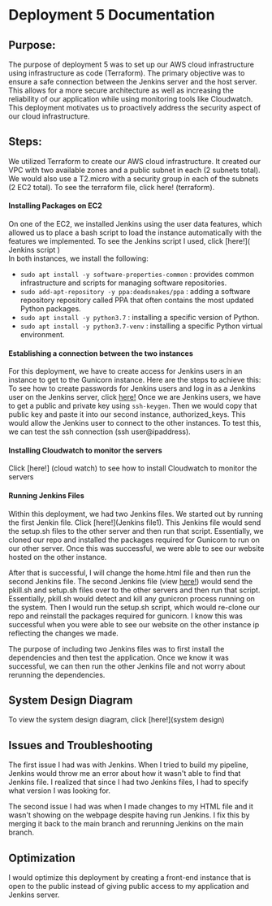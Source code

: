 # Deployment 5 Documentation

## Purpose:
The purpose of deployment 5 was to set up our AWS cloud infrastructure using infrastructure as code (Terraform). The primary objective was to ensure a safe connection between the Jenkins server and the host server. This allows for a more secure architecture as well as increasing the reliability of our application while using monitoring tools like Cloudwatch. This deployment motivates us to proactively address the security aspect of our cloud infrastructure.

## Steps:
We utilized Terraform to create our AWS cloud infrastructure. It created our VPC with two available zones and a public subnet in each (2 subnets total). We would also use a T2.micro with a security group in each of the subnets (2 EC2 total). To see the terraform file, click here! (terraform). 

#### Installing Packages on EC2
On one of the EC2, we installed Jenkins using the user data features, which allowed us to place a bash script to load the instance automatically with the features we implemented. To see the Jenkins script I used, click [here!]( Jenkins script )
<br>
In both instances, we install the following: <br>
- `sudo apt install -y software-properties-common` : provides common infrastructure and scripts for managing software repositories.
- `sudo add-apt-repository -y ppa:deadsnakes/ppa` : adding a software repository repository called PPA that often contains the most updated Python packages. <br>
- `sudo apt install -y python3.7` : installing a specific version of Python. <br>
- `sudo apt install -y python3.7-venv` : installing a specific Python virtual environment. <br>

#### Establishing a connection between the two instances
For this deployment, we have to create access for Jenkins users in an instance to get to the Gunicorn instance. Here are the steps to achieve this:
To see how to create passwords for Jenkins users and log in as a Jenkins user on the Jenkins server, click [here!]( Deployment3)
Once we are Jenkins users, we have to get a public and private key using `ssh-keygen`. Then we would copy that public key and paste it into our second instance, authorized_keys. This would allow the Jenkins user to connect to the other instances. To test this, we can test the ssh connection (ssh user@ipaddress).

#### Installing Cloudwatch to monitor the servers
Click [here!] (cloud watch) to see how to install Cloudwatch to monitor the servers

#### Running Jenkins Files
Within this deployment, we had two Jenkins files. We started out by running the first Jenkin file. Click [here!](Jenkins file1). This Jenkins file would send the setup.sh files to the other server and then run that script. Essentially, we cloned our repo and installed the packages required for Gunicorn to run on our other server. Once this was successful, we were able to see our website hosted on the other instance.

After that is successful, I will change the home.html file and then run the second Jenkins file. The second Jenkins file (view [here!](jenkinfile2)) would send the pkill.sh and setup.sh files over to the other servers and then run that script. Essentially, pkill.sh would detect and kill any gunicron process running on the system. Then I would run the setup.sh script, which would re-clone our repo and reinstall the packages required for gunicorn. I know this was successful when you were able to see our website on the other instance ip reflecting the changes we made. 

The purpose of including two Jenkins files was to first install the dependencies and then test the application. Once we know it was successful, we can then run the other Jenkins file and not worry about rerunning the dependencies.

## System Design Diagram
To view the system design diagram, click [here!](system design)

## Issues and Troubleshooting
The first issue I had was with Jenkins. When I tried to build my pipeline, Jenkins would throw me an error about how it wasn't able to find that Jenkins file. I realized that since I had two Jenkins files, I had to specify what version I was looking for.

The second issue I had was when I made changes to my HTML file and it wasn't showing on the webpage despite having run Jenkins. I fix this by merging it back to the main branch and rerunning Jenkins on the main branch.

## Optimization
I would optimize this deployment by creating a front-end instance that is open to the public instead of giving public access to my application and Jenkins server.















